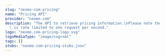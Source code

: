 ```yaml
---
slug: "nexmo-com-pricing"
name: "Pricing API"
provider: "nexmo.com"
description: "The API to retrieve pricing information.\nPlease note the Pricing API\
  \ is rate limited to one request per second."
logo: "nexmo.com-pricing-logo.svg"
logoMediaType: "image/svg+xml"
tags: []
stubs: "nexmo.com-pricing-stubs.json"
---
```

